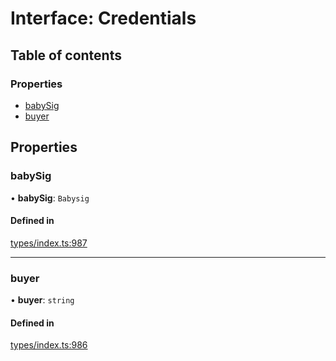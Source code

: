 # Interface: Credentials

## Table of contents

### Properties

- [babySig](Credentials.md#babysig)
- [buyer](Credentials.md#buyer)

## Properties

### babySig

• **babySig**: `Babysig`

#### Defined in

[types/index.ts:987](https://github.com/nevermined-io/react-components/blob/baaf4c1/catalog/src/types/index.ts#L987)

___

### buyer

• **buyer**: `string`

#### Defined in

[types/index.ts:986](https://github.com/nevermined-io/react-components/blob/baaf4c1/catalog/src/types/index.ts#L986)
